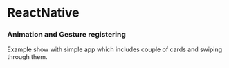 # ReactNative

### Animation and Gesture registering

Example show with simple app which includes couple of cards and swiping through them.
